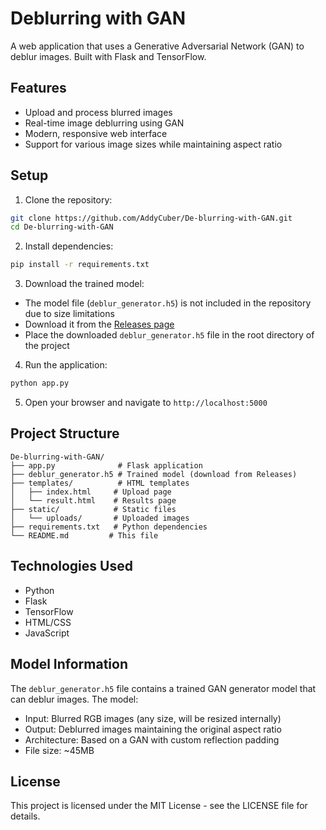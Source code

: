 # Deblurring with GAN

A web application that uses a Generative Adversarial Network (GAN) to deblur images. Built with Flask and TensorFlow.

## Features

- Upload and process blurred images
- Real-time image deblurring using GAN
- Modern, responsive web interface
- Support for various image sizes while maintaining aspect ratio

## Setup

1. Clone the repository:
```bash
git clone https://github.com/AddyCuber/De-blurring-with-GAN.git
cd De-blurring-with-GAN
```

2. Install dependencies:
```bash
pip install -r requirements.txt
```

3. Download the trained model:
- The model file (`deblur_generator.h5`) is not included in the repository due to size limitations
- Download it from the [Releases page](https://github.com/AddyCuber/De-blurring-with-GAN/releases/latest)
- Place the downloaded `deblur_generator.h5` file in the root directory of the project

4. Run the application:
```bash
python app.py
```

5. Open your browser and navigate to `http://localhost:5000`

## Project Structure

```
De-blurring-with-GAN/
├── app.py              # Flask application
├── deblur_generator.h5 # Trained model (download from Releases)
├── templates/          # HTML templates
│   ├── index.html     # Upload page
│   └── result.html    # Results page
├── static/            # Static files
│   └── uploads/       # Uploaded images
├── requirements.txt   # Python dependencies
└── README.md         # This file
```

## Technologies Used

- Python
- Flask
- TensorFlow
- HTML/CSS
- JavaScript

## Model Information

The `deblur_generator.h5` file contains a trained GAN generator model that can deblur images. The model:
- Input: Blurred RGB images (any size, will be resized internally)
- Output: Deblurred images maintaining the original aspect ratio
- Architecture: Based on a GAN with custom reflection padding
- File size: ~45MB

## License

This project is licensed under the MIT License - see the LICENSE file for details. 